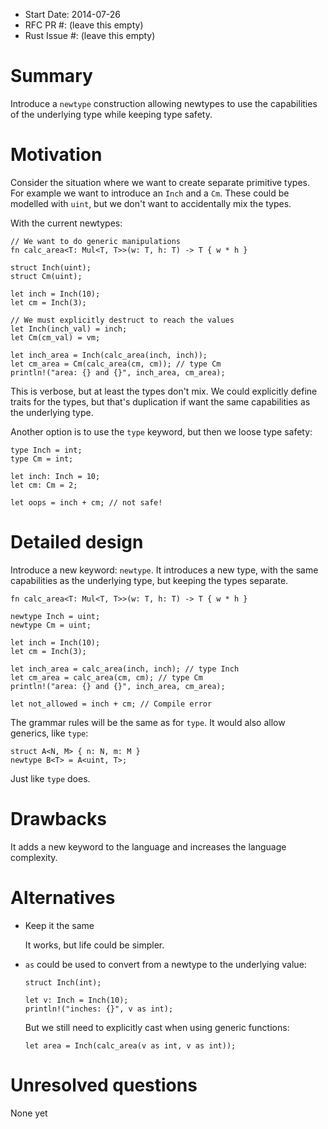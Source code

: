 - Start Date: 2014-07-26
- RFC PR #: (leave this empty)
- Rust Issue #: (leave this empty)


# Summary

Introduce a `newtype` construction allowing newtypes to use the
capabilities of the underlying type while keeping type safety.


# Motivation

Consider the situation where we want to create separate primitive
types. For example we want to introduce an `Inch` and a `Cm`. These
could be modelled with `uint`, but we don't want to accidentally
mix the types.

With the current newtypes:

```
// We want to do generic manipulations
fn calc_area<T: Mul<T, T>>(w: T, h: T) -> T { w * h }

struct Inch(uint);
struct Cm(uint);

let inch = Inch(10);
let cm = Inch(3);

// We must explicitly destruct to reach the values
let Inch(inch_val) = inch;
let Cm(cm_val) = vm;

let inch_area = Inch(calc_area(inch, inch));
let cm_area = Cm(calc_area(cm, cm)); // type Cm
println!("area: {} and {}", inch_area, cm_area);
```

This is verbose, but at least the types don't mix.
We could explicitly define traits for the types, but that's duplication
if want the same capabilities as the underlying type.

Another option is to use the `type` keyword, but then we loose type safety:

```
type Inch = int;
type Cm = int;

let inch: Inch = 10;
let cm: Cm = 2;

let oops = inch + cm; // not safe!
```


# Detailed design

Introduce a new keyword: `newtype`. It introduces a new type, with the same
capabilities as the underlying type, but keeping the types separate.

```
fn calc_area<T: Mul<T, T>>(w: T, h: T) -> T { w * h }

newtype Inch = uint;
newtype Cm = uint;

let inch = Inch(10);
let cm = Inch(3);

let inch_area = calc_area(inch, inch); // type Inch
let cm_area = calc_area(cm, cm); // type Cm
println!("area: {} and {}", inch_area, cm_area);

let not_allowed = inch + cm; // Compile error
```

The grammar rules will be the same as for `type`.
It would also allow generics, like `type`:

```
struct A<N, M> { n: N, m: M }
newtype B<T> = A<uint, T>;
```

Just like `type` does.


# Drawbacks

It adds a new keyword to the language and increases the language complexity.


# Alternatives

* Keep it the same

    It works, but life could be simpler.

* `as` could be used to convert from a newtype to the underlying value:

    ```
    struct Inch(int);

    let v: Inch = Inch(10);
    println!("inches: {}", v as int);
    ```

    But we still need to explicitly cast when using generic functions:

    ```
    let area = Inch(calc_area(v as int, v as int));
    ```


# Unresolved questions

None yet

